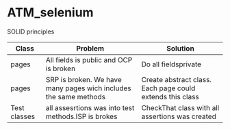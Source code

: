 # ATM_selenium

SOLID principles

|Class|Problem|Solution|
|-----|-------|---------|
|pages|All fields is public and OCP is broken| Do all fieldsprivate|
|pages|SRP is broken. We have many pages wich includes the same methods| Create abstract class. Each page could extends this class|
|Test classes|all assesrtions was into test methods.ISP is brokes| CheckThat class with all assertions was created|
